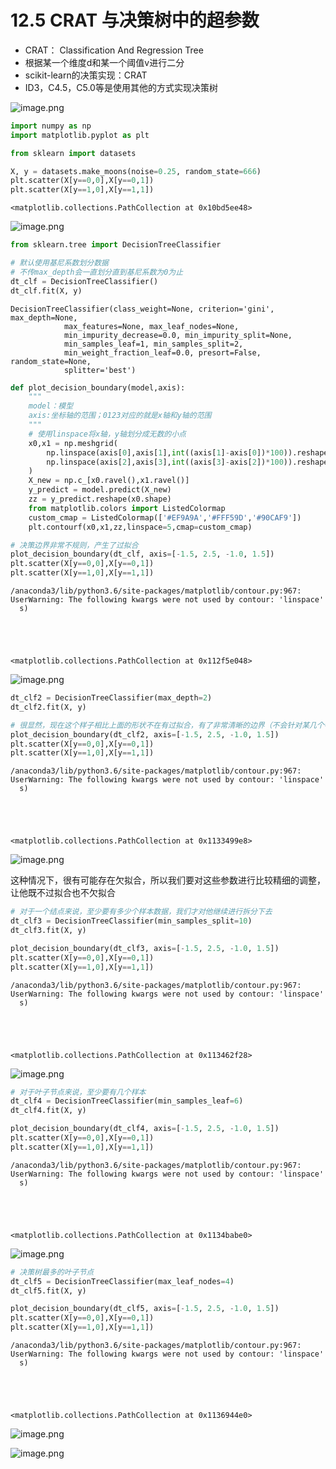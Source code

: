 # 12.5 CRAT 与决策树中的超参数

- CRAT： Classification And Regression Tree 
- 根据某一个维度d和某一个阈值v进行二分
- scikit-learn的决策实现：CRAT
- ID3，C4.5，C5.0等是使用其他的方式实现决策树

![image.png](https://upload-images.jianshu.io/upload_images/7220971-723e56461385f37b.png?imageMogr2/auto-orient/strip%7CimageView2/2/w/1240)




```python
import numpy as np
import matplotlib.pyplot as plt
```


```python
from sklearn import datasets

X, y = datasets.make_moons(noise=0.25, random_state=666)
plt.scatter(X[y==0,0],X[y==0,1])
plt.scatter(X[y==1,0],X[y==1,1])
```




    <matplotlib.collections.PathCollection at 0x10bd5ee48>




![image.png](https://upload-images.jianshu.io/upload_images/7220971-ea97b03aee5d98bc.png?imageMogr2/auto-orient/strip%7CimageView2/2/w/1240)



```python
from sklearn.tree import DecisionTreeClassifier

# 默认使用基尼系数划分数据
# 不传max_depth会一直划分直到基尼系数为0为止
dt_clf = DecisionTreeClassifier()
dt_clf.fit(X, y)
```




    DecisionTreeClassifier(class_weight=None, criterion='gini', max_depth=None,
                max_features=None, max_leaf_nodes=None,
                min_impurity_decrease=0.0, min_impurity_split=None,
                min_samples_leaf=1, min_samples_split=2,
                min_weight_fraction_leaf=0.0, presort=False, random_state=None,
                splitter='best')




```python
def plot_decision_boundary(model,axis):
    """
    model：模型
    axis:坐标轴的范围；0123对应的就是x轴和y轴的范围
    """
    # 使用linspace将x轴，y轴划分成无数的小点
    x0,x1 = np.meshgrid(
        np.linspace(axis[0],axis[1],int((axis[1]-axis[0])*100)).reshape(-1,1),
        np.linspace(axis[2],axis[3],int((axis[3]-axis[2])*100)).reshape(-1,1)
    )
    X_new = np.c_[x0.ravel(),x1.ravel()]
    y_predict = model.predict(X_new)
    zz = y_predict.reshape(x0.shape)
    from matplotlib.colors import ListedColormap
    custom_cmap = ListedColormap(['#EF9A9A','#FFF59D','#90CAF9'])
    plt.contourf(x0,x1,zz,linspace=5,cmap=custom_cmap)
```


```python
# 决策边界非常不规则，产生了过拟合
plot_decision_boundary(dt_clf, axis=[-1.5, 2.5, -1.0, 1.5])
plt.scatter(X[y==0,0],X[y==0,1])
plt.scatter(X[y==1,0],X[y==1,1])
```

    /anaconda3/lib/python3.6/site-packages/matplotlib/contour.py:967: UserWarning: The following kwargs were not used by contour: 'linspace'
      s)





    <matplotlib.collections.PathCollection at 0x112f5e048>




![image.png](https://upload-images.jianshu.io/upload_images/7220971-3559f9548166588e.png?imageMogr2/auto-orient/strip%7CimageView2/2/w/1240)



```python
dt_clf2 = DecisionTreeClassifier(max_depth=2)
dt_clf2.fit(X, y)

# 很显然，现在这个样子相比上面的形状不在有过拟合，有了非常清晰的边界（不会针对某几个特别的样本点进行特殊的变化）
plot_decision_boundary(dt_clf2, axis=[-1.5, 2.5, -1.0, 1.5])
plt.scatter(X[y==0,0],X[y==0,1])
plt.scatter(X[y==1,0],X[y==1,1])
```

    /anaconda3/lib/python3.6/site-packages/matplotlib/contour.py:967: UserWarning: The following kwargs were not used by contour: 'linspace'
      s)





    <matplotlib.collections.PathCollection at 0x1133499e8>




![image.png](https://upload-images.jianshu.io/upload_images/7220971-af12930be028e365.png?imageMogr2/auto-orient/strip%7CimageView2/2/w/1240)


这种情况下，很有可能存在欠拟合，所以我们要对这些参数进行比较精细的调整，让他既不过拟合也不欠拟合


```python
# 对于一个结点来说，至少要有多少个样本数据，我们才对他继续进行拆分下去
dt_clf3 = DecisionTreeClassifier(min_samples_split=10)
dt_clf3.fit(X, y)

plot_decision_boundary(dt_clf3, axis=[-1.5, 2.5, -1.0, 1.5])
plt.scatter(X[y==0,0],X[y==0,1])
plt.scatter(X[y==1,0],X[y==1,1])
```

    /anaconda3/lib/python3.6/site-packages/matplotlib/contour.py:967: UserWarning: The following kwargs were not used by contour: 'linspace'
      s)





    <matplotlib.collections.PathCollection at 0x113462f28>




![image.png](https://upload-images.jianshu.io/upload_images/7220971-66c7fff3536d95e8.png?imageMogr2/auto-orient/strip%7CimageView2/2/w/1240)



```python
# 对于叶子节点来说，至少要有几个样本
dt_clf4 = DecisionTreeClassifier(min_samples_leaf=6)
dt_clf4.fit(X, y)

plot_decision_boundary(dt_clf4, axis=[-1.5, 2.5, -1.0, 1.5])
plt.scatter(X[y==0,0],X[y==0,1])
plt.scatter(X[y==1,0],X[y==1,1])
```

    /anaconda3/lib/python3.6/site-packages/matplotlib/contour.py:967: UserWarning: The following kwargs were not used by contour: 'linspace'
      s)





    <matplotlib.collections.PathCollection at 0x1134babe0>




![image.png](https://upload-images.jianshu.io/upload_images/7220971-6d46371587ba0356.png?imageMogr2/auto-orient/strip%7CimageView2/2/w/1240)



```python
# 决策树最多的叶子节点
dt_clf5 = DecisionTreeClassifier(max_leaf_nodes=4)
dt_clf5.fit(X, y)

plot_decision_boundary(dt_clf5, axis=[-1.5, 2.5, -1.0, 1.5])
plt.scatter(X[y==0,0],X[y==0,1])
plt.scatter(X[y==1,0],X[y==1,1])
```

    /anaconda3/lib/python3.6/site-packages/matplotlib/contour.py:967: UserWarning: The following kwargs were not used by contour: 'linspace'
      s)





    <matplotlib.collections.PathCollection at 0x1136944e0>




![image.png](https://upload-images.jianshu.io/upload_images/7220971-4d923aa0dbc9fdfb.png?imageMogr2/auto-orient/strip%7CimageView2/2/w/1240)


![image.png](https://upload-images.jianshu.io/upload_images/7220971-b8775d89a3fed3f7.png?imageMogr2/auto-orient/strip%7CimageView2/2/w/1240)

